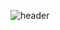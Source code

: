 ![header](https://capsule-render.vercel.app/api?type=waving&color=auto&height=300&section=header&text=Welcome!&desc=Sy`s%20GitHub&descAlignY=70&fontSize=90)
<!--
**sy1125/sy1125** is a ✨ _special_ ✨ repository because its `README.md` (this file) appears on your GitHub profile.

Here are some ideas to get you started:

- 🔭 I’m currently working on ...
- 🌱 I’m currently learning ...
- 👯 I’m looking to collaborate on ...
- 🤔 I’m looking for help with ...
- 💬 Ask me about ...
- 📫 How to reach me: ...
- 😄 Pronouns: ...
- ⚡ Fun fact: ...
-->
